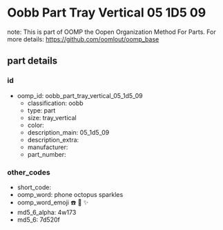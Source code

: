 # Oobb Part Tray Vertical 05 1D5 09  

note: This is part of OOMP the Oopen Organization Method For Parts. For more details: https://github.com/oomlout/oomp_base

##  part details





### id
* oomp_id: oobb_part_tray_vertical_05_1d5_09
  * classification: oobb
  * type: part
  * size: tray_vertical
  * color: 
  * description_main: 05_1d5_09
  * description_extra: 
  * manufacturer: 
  * part_number: 

### other_codes
* short_code: 
* oomp_word: phone octopus sparkles
* oomp_word_emoji :phone: :octopus: :sparkles:
* md5_6_alpha: 4w173
* md5_6: 7d520f